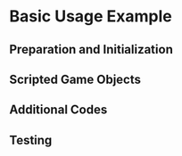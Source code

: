 # Basic Usage Example

## Preparation and Initialization

## Scripted Game Objects

## Additional Codes

## Testing